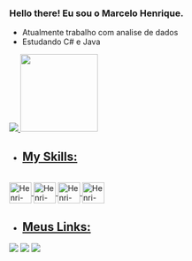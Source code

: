 ### Hello there! Eu sou o Marcelo Henrique.


- Atualmente trabalho com analise de dados
- Estudando C# e Java

<div>
  <a href="https://github.com/henrizx">
  <img heigh="140cm" src="https://github-readme-stats.vercel.app/api?username=henrizx&show_icons=true&theme=dark&include_all_commits=true&count_private=true"/>
  <img height="140cm" src="https://github-readme-stats.vercel.app/api/top-langs/?username=henrizx&layout=compact&langs_count=16&theme=dark"/>    
</div>

- ## My Skills:
<div style="display: inline_block"><br>
  <img align="center" alt="Henri-SQL" height="38cm" width="40" src="https://cdn.jsdelivr.net/gh/devicons/devicon/icons/mysql/mysql-original-wordmark.svg" />
  <img align="center" alt="Henri-Python" height="38cm" width="40" src="https://cdn.jsdelivr.net/gh/devicons/devicon/icons/python/python-original.svg" />
  <img align="center" alt="Henri-CSHARP" height="38cm" width="40" src="https://cdn.jsdelivr.net/gh/devicons/devicon/icons/csharp/csharp-line.svg" />
  <img align="center" alt="Henri-JAVA" height="38cm" width="40" src="https://cdn.jsdelivr.net/gh/devicons/devicon/icons/java/java-original.svg" />
</div>

- ## Meus Links:
<div>
  <a href="https://www.instagram.com/just_marselo/" target="_blank"><img src="https://img.shields.io/badge/-Instagram-%23E4405F?style=for-the-badge&logo=instagram&logoColor=white" target="_blank"></a>
  <a href="https://www.linkedin.com/in/marcelo-henrique-111793243/" target="_blank"><img src="https://img.shields.io/badge/-LinkedIn-%230077B5?style=for-the-badge&logo=linkedin&logoColor=white" target="_blank"></a>
 <a href = "mailto: marcelohenrizx@gmail.com" target="_blank">
    <img src="https://img.shields.io/badge/-Gmail-%23E94134?style=for-the-badge&logo=gmail&logoColor=white">
 </a>
</div>

